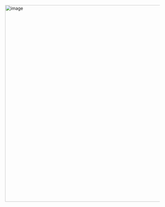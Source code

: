 <img width="640" alt="image" src="https://user-images.githubusercontent.com/50021468/193400777-6357b0ca-3f39-43bf-9454-2540911c7ad7.png">
